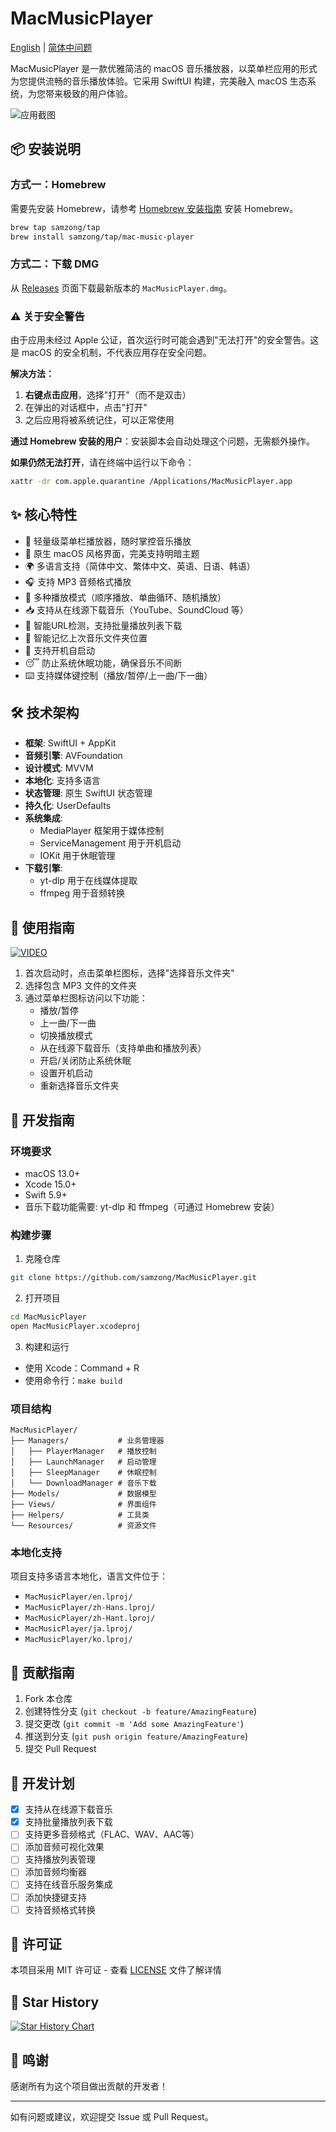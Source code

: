 # MacMusicPlayer

[English](README.md) | [简体中问题](README_zh.md)

MacMusicPlayer 是一款优雅简洁的 macOS 音乐播放器，以菜单栏应用的形式为您提供流畅的音乐播放体验。它采用 SwiftUI 构建，完美融入 macOS 生态系统，为您带来极致的用户体验。

![应用截图](image.png)

## 📦 安装说明

### 方式一：Homebrew

需要先安装 Homebrew，请参考 [Homebrew 安装指南](https://brew.sh/) 安装 Homebrew。

```bash
brew tap samzong/tap
brew install samzong/tap/mac-music-player
```

### 方式二：下载 DMG

从 [Releases](https://github.com/samzong/MacMusicPlayer/releases) 页面下载最新版本的 `MacMusicPlayer.dmg`。

### ⚠️ 关于安全警告

由于应用未经过 Apple 公证，首次运行时可能会遇到"无法打开"的安全警告。这是 macOS 的安全机制，不代表应用存在安全问题。

**解决方法：**

1. **右键点击应用**，选择"打开"（而不是双击）
2. 在弹出的对话框中，点击"打开"
3. 之后应用将被系统记住，可以正常使用

**通过 Homebrew 安装的用户**：安装脚本会自动处理这个问题，无需额外操作。

**如果仍然无法打开**，请在终端中运行以下命令：
```bash
xattr -dr com.apple.quarantine /Applications/MacMusicPlayer.app
```

## ✨ 核心特性

- 🎵 轻量级菜单栏播放器，随时掌控音乐播放
- 🎨 原生 macOS 风格界面，完美支持明暗主题
- 🌍 多语言支持（简体中文、繁体中文、英语、日语、韩语）
- 🎧 支持 MP3 音频格式播放
- 🔄 多种播放模式（顺序播放、单曲循环、随机播放）
- 📥 支持从在线源下载音乐（YouTube、SoundCloud 等）
- 🎵 智能URL检测，支持批量播放列表下载
- 💾 智能记忆上次音乐文件夹位置
- 🚀 支持开机自启动
- 😴 防止系统休眠功能，确保音乐不间断
- ⌨️ 支持媒体键控制（播放/暂停/上一曲/下一曲）

## 🛠 技术架构

- **框架**: SwiftUI + AppKit
- **音频引擎**: AVFoundation
- **设计模式**: MVVM
- **本地化**: 支持多语言
- **状态管理**: 原生 SwiftUI 状态管理
- **持久化**: UserDefaults
- **系统集成**: 
  - MediaPlayer 框架用于媒体控制
  - ServiceManagement 用于开机启动
  - IOKit 用于休眠管理
- **下载引擎**:
  - yt-dlp 用于在线媒体提取
  - ffmpeg 用于音频转换

## 🚀 使用指南

[![VIDEO](https://img.youtube.com/vi/fzz35W4FNkw/0.jpg)](https://www.youtube.com/watch?v=fzz35W4FNkw)

1. 首次启动时，点击菜单栏图标，选择"选择音乐文件夹"
2. 选择包含 MP3 文件的文件夹
3. 通过菜单栏图标访问以下功能：
   - 播放/暂停
   - 上一曲/下一曲
   - 切换播放模式
   - 从在线源下载音乐（支持单曲和播放列表）
   - 开启/关闭防止系统休眠
   - 设置开机启动
   - 重新选择音乐文件夹

## 🔨 开发指南

### 环境要求

- macOS 13.0+
- Xcode 15.0+
- Swift 5.9+
- 音乐下载功能需要: yt-dlp 和 ffmpeg（可通过 Homebrew 安装）

### 构建步骤

1. 克隆仓库
```bash
git clone https://github.com/samzong/MacMusicPlayer.git
```

2. 打开项目
```bash
cd MacMusicPlayer
open MacMusicPlayer.xcodeproj
```

3. 构建和运行
- 使用 Xcode：Command + R
- 使用命令行：`make build`

### 项目结构

```
MacMusicPlayer/
├── Managers/           # 业务管理器
│   ├── PlayerManager   # 播放控制
│   ├── LaunchManager   # 启动管理
│   ├── SleepManager    # 休眠控制
│   └── DownloadManager # 音乐下载
├── Models/             # 数据模型
├── Views/              # 界面组件
├── Helpers/            # 工具类
└── Resources/          # 资源文件
```

### 本地化支持

项目支持多语言本地化，语言文件位于：
- `MacMusicPlayer/en.lproj/`
- `MacMusicPlayer/zh-Hans.lproj/`
- `MacMusicPlayer/zh-Hant.lproj/`
- `MacMusicPlayer/ja.lproj/`
- `MacMusicPlayer/ko.lproj/`

## 🤝 贡献指南

1. Fork 本仓库
2. 创建特性分支 (`git checkout -b feature/AmazingFeature`)
3. 提交更改 (`git commit -m 'Add some AmazingFeature'`)
4. 推送到分支 (`git push origin feature/AmazingFeature`)
5. 提交 Pull Request

## 📝 开发计划

- [x] 支持从在线源下载音乐
- [x] 支持批量播放列表下载
- [ ] 支持更多音频格式（FLAC、WAV、AAC等）
- [ ] 添加音频可视化效果
- [ ] 支持播放列表管理
- [ ] 添加音频均衡器
- [ ] 支持在线音乐服务集成
- [ ] 添加快捷键支持
- [ ] 支持音频格式转换

## 📄 许可证

本项目采用 MIT 许可证 - 查看 [LICENSE](LICENSE) 文件了解详情

## 🌟 Star History

[![Star History Chart](https://api.star-history.com/svg?repos=samzong/macmusicplayer&type=Timeline)](https://star-history.com/#samzong/macmusicplayer&Timeline)

## 🙏 鸣谢

感谢所有为这个项目做出贡献的开发者！

---

如有问题或建议，欢迎提交 Issue 或 Pull Request。 